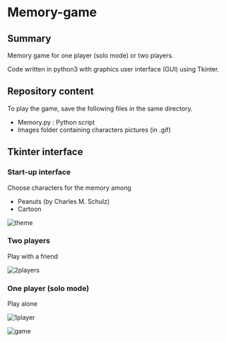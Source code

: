 # Memory-game

## Summary 
Memory game for one player (solo mode) or two players.

Code written in python3 with graphics user interface (GUI) using Tkinter.

## Repository content
To play the game, save the following files in the same directory.

* Memory.py : Python script
* Images folder containing characters pictures (in .gif)


## Tkinter interface

### Start-up interface

Choose characters for the memory among

*  Peanuts (by Charles M. Schulz)
*  Cartoon 

![theme](https://user-images.githubusercontent.com/82372483/120066821-91396b80-c078-11eb-919d-94f5eccfdf3d.png)

### Two players

Play with a friend

![2players](https://user-images.githubusercontent.com/82372483/120066843-aca47680-c078-11eb-8249-9032a438a1d4.png)


### One player (solo mode)

Play alone

![1player](https://user-images.githubusercontent.com/82372483/120066846-b29a5780-c078-11eb-9acc-1edab2e3d5b0.png)

![game](https://user-images.githubusercontent.com/82372483/120066908-1a50a280-c079-11eb-9c4b-4964744e7a09.png)




